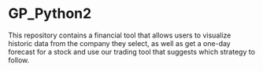 ﻿# GP_Python2

This repository contains a financial tool that allows users to visualize historic data from the company they select, as well as get a one-day forecast for a stock and use our trading tool that suggests which strategy to follow.
